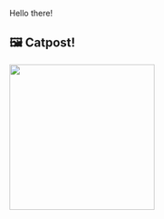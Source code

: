Hello there!



## 🖼️ Catpost!

<sub>
    <img src="https://cdn2.thecatapi.com/images/72k.jpg" height="256">
</sub>

